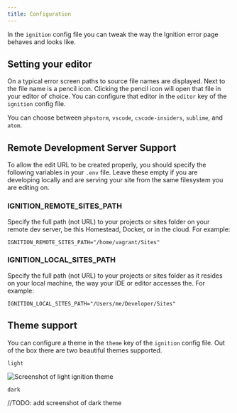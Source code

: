 ```yaml
---
title: Configuration
---
```


In the `ignition` config file you can tweak the way the Ignition error page behaves and looks like.  

## Setting your editor

On a typical error screen paths to source file names are displayed. Next to the file name is a pencil icon. Clicking the pencil icon will open that file in your editor of choice. You can configure that editor in the `editor` key of the `ignition` config file. 

You can choose between `phpstorm`, `vscode`, `cscode-insiders`, `sublime`, and `atom`.

## Remote Development Server Support
To allow the edit URL to be created properly, you should specify the following variables in your `.env` file. Leave these empty if you are developing locally and are serving your site from the same filesystem you are editing on.

### IGNITION_REMOTE_SITES_PATH
Specify the full path (not URL) to your projects or sites folder on your remote dev server, be this Homestead, Docker, or in the cloud. For example:
```
IGNITION_REMOTE_SITES_PATH="/home/vagrant/Sites"
```

### IGNITION_LOCAL_SITES_PATH
Specify the full path (not URL) to your projects or sites folder as it resides on your local machine, the way your IDE or editor accesses the. For example:
```
IGNITION_LOCAL_SITES_PATH="/Users/me/Developer/Sites"
```

## Theme support

You can configure a theme in the `theme` key of the `ignition` config file. Out of the box there are two beautiful themes supported.

`light`

![Screenshot of light ignition theme](/images/docs/ignition-light.png)

`dark`

//TODO: add screenshot of dark theme
